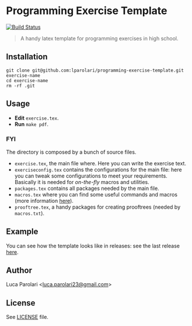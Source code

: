 # Programming Exercise Template

[![Build Status](https://travis-ci.com/lparolari/programming-exercise-template.svg?token=VSm1u6swXqyzsdGeq7Kp&branch=master)](https://travis-ci.com/lparolari/programming-exercise-template)

> A handy latex template for programming exercises in high school.

## Installation

```
git clone git@github.com:lparolari/programming-exercise-template.git exercise-name
cd exercise-name
rm -rf .git
```

## Usage

- **Edit** `exercise.tex`.
- **Run** `make pdf`.

### FYI

The directory is composed by a bunch of source files.

- `exercise.tex`, the main file where. Here you can write the exercise text.
- `exerciseconfig.tex` contains the configurations for the main file: here you can tweak some configurations to meet your requirements. Basically it is needed for _on-the-fly_ macros and utilities.
- `packages.tex` contains all packages needed by the main file.
- `macros.tex` where you can find some useful commands and macros (more information [here](https://github.com/lparolari/latex-macros)).
- `prooftree.tex`, a handy packages for creating prooftrees (needed by `macros.txt`).

## Example

You can see how the template looks like in releases: see the last release [here](https://github.com/lparolari/programming-exercise-template/releases).

## Author

Luca Parolari <<luca.parolari23@gmail.com>>

## License

See [LICENSE](LICENSE) file.
